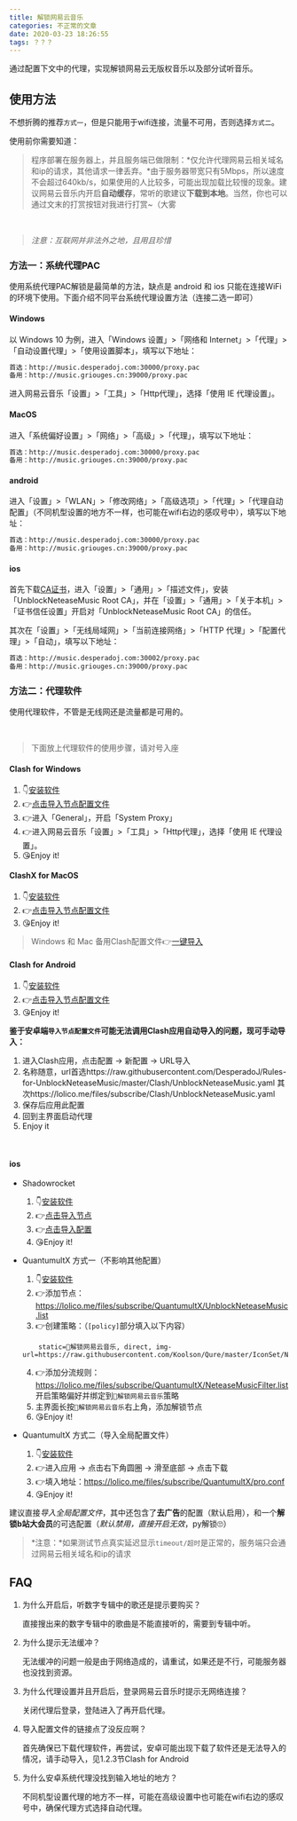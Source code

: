 ```yaml
---
title: 解锁网易云音乐
categories: 不正常的文章
date: 2020-03-23 18:26:55
tags: ？？？
---
```


<!-- more -->

通过配置下文中的代理，实现解锁网易云无版权音乐以及部分试听音乐。

## 使用方法

不想折腾的推荐`方式一`，但是只能用于wifi连接，流量不可用，否则选择`方式二`。

使用前你需要知道：

> 程序部署在服务器上，并且服务端已做限制：*仅允许代理网易云相关域名和ip的请求，其他请求一律丢弃。*由于服务器带宽只有5Mbps，所以速度不会超过640kb/s，如果使用的人比较多，可能出现加载比较慢的现象。建议网易云音乐内开启**自动缓存**，常听的歌建议**下载到本地**。当然，你也可以通过文末的打赏按钮对我进行打赏~（大雾

<br/>

> *注意：互联网并非法外之地，且用且珍惜*

### 方法一：系统代理PAC

使用系统代理PAC解锁是最简单的方法，缺点是 android 和 ios 只能在连接WiFi的环境下使用。下面介绍不同平台系统代理设置方法（连接二选一即可）

#### Windows

以 Windows 10 为例，进入「Windows 设置」>「网络和 Internet」>「代理」>「自动设置代理」>「使用设置脚本」，填写以下地址：

```txt
首选：http://music.desperadoj.com:30000/proxy.pac
备用：http://music.griouges.cn:39000/proxy.pac
```

进入网易云音乐「设置」>「工具」>「Http代理」，选择「使用 IE 代理设置」。

#### MacOS

进入「系统偏好设置」>「网络」>「高级」>「代理」，填写以下地址：

```txt
首选：http://music.desperadoj.com:30000/proxy.pac
备用：http://music.griouges.cn:39000/proxy.pac
```

#### android

进入「设置」>「WLAN」>「修改网络」>「高级选项」>「代理」>「代理自动配置」（不同机型设置的地方不一样，也可能在wifi右边的感叹号中），填写以下地址：

```txt
首选：http://music.desperadoj.com:30000/proxy.pac
备用：http://music.griouges.cn:39000/proxy.pac
```

#### ios

首先下载[CA证书](https://raw.githubusercontent.com/nondanee/UnblockNeteaseMusic/master/ca.crt)，进入「设置」>「通用」>「描述文件」，安装「UnblockNeteaseMusic Root CA」，并在「设置」>「通用」>「关于本机」>「证书信任设置」开启对「UnblockNeteaseMusic Root CA」的信任。

其次在「设置」>「无线局域网」>「当前连接网络」>「HTTP 代理」>「配置代理」>「自动」，填写以下地址：

```txt
首选：http://music.desperadoj.com:30002/proxy.pac
备用：http://music.griouges.cn:39000/proxy.pac
```

### 方法二：代理软件

使用代理软件，不管是无线网还是流量都是可用的。

<br/>

> 下面放上代理软件的使用步骤，请对号入座

#### Clash for Windows

1. 👇[安装软件](https://lolico.griouges.cn/uploads/Clash.for.Windows.Setup.0.9.2.exe)
2. 👉[点击导入节点配置文件](clash://install-config?url=https%3a%2f%2flolico.me%2ffiles%2fsubscribe%2fClash%2fUnblockNeteaseMusic.yaml)
3. 👉进入「General」，开启「System Proxy」
4. 👉进入网易云音乐「设置」>「工具」>「Http代理」，选择「使用 IE 代理设置」。
5. 😘Enjoy it!

#### ClashX for MacOS

1. 👇[安装软件](https://lolico.griouges.cn/uploads/ClashX.dmg)
2. 👉[点击导入节点配置文件](clash://install-config?url=https%3a%2f%2flolico.me%2ffiles%2fsubscribe%2fClash%2fUnblockNeteaseMusic.yaml)
3. 😘Enjoy it!

> Windows 和 Mac 备用Clash配置文件👉[一键导入](clash://install-config?url=https%3a%2f%2fraw.githubusercontent.com%2fDesperadoJ%2fRules-for-UnblockNeteaseMusic%2fmaster%2fClash%2fUnblockNeteaseMusic.yaml)
#### Clash for Android

1. 👇[安装软件](https://lolico.griouges.cn/uploads/app-universal-release.apk)
2. 👉[点击导入节点配置文件](clash://install-config?url=https%3a%2f%2flolico.me%2ffiles%2fsubscribe%2fClash%2fUnblockNeteaseMusic.yaml)
3. 😘Enjoy it!

**鉴于安卓端`导入节点配置文件`可能无法调用Clash应用自动导入的问题，现可手动导入：**
 
1. 进入Clash应用，点击配置 -> 新配置 -> URL导入
2. 名称随意，url首选https://raw.githubusercontent.com/DesperadoJ/Rules-for-UnblockNeteaseMusic/master/Clash/UnblockNeteaseMusic.yaml
其次https://lolico.me/files/subscribe/Clash/UnblockNeteaseMusic.yaml
3. 保存后应用此配置
4. 回到主界面启动代理
5. Enjoy it

<br/>

#### ios

- Shadowrocket
    1. 👇[安装软件](https://apps.apple.com/us/app/shadowrocket/id932747118)
    2. 👉[点击导入节点](shadowrocket://add/sub://aHR0cHM6Ly9sb2xpY28ubWUvZmlsZXMvc3Vic2NyaWJlL1NoYWRvd3JvY2tldC9zaGFkb3dyb2NrZXQtc2VydmVyLnR4dA#UnblockNeteaseMusic)
    3. 👉[点击导入配置](shadowrocket://config/add/https://lolico.me/files/subscribe/Shadowrocket/UnblockNeteaseMusic.conf)
    4. 😘Enjoy it!

- QuantumultX 方式一（不影响其他配置）
    1. 👇[安装软件](https://apps.apple.com/us/app-bundle/quantumult-x-upgrade/id1482985563)
    2. 👉添加节点：https://lolico.me/files/subscribe/QuantumultX/UnblockNeteaseMusic.list
    3. 👉创建策略：（`[policy]`部分填入以下内容）
    ```
        static=🎸解锁网易云音乐, direct, img-url=https://raw.githubusercontent.com/Koolson/Qure/master/IconSet/Netease_Music_Unlock.png
    ```
    4. 👉添加分流规则：https://lolico.me/files/subscribe/QuantumultX/NeteaseMusicFilter.list 开启策略偏好并绑定到`🎸解锁网易云音乐`策略
    5. 主界面长按`🎸解锁网易云音乐`右上角，添加解锁节点
    6. 😘Enjoy it!

- QuantumultX 方式二（导入全局配置文件）
    1. 👇[安装软件](https://apps.apple.com/us/app-bundle/quantumult-x-upgrade/id1482985563)
    2. 👉进入应用 -> 点击右下角圆圈 -> 滑至底部 -> 点击下载
    3. 👉填入地址：https://lolico.me/files/subscribe/QuantumultX/pro.conf
    4. 😘Enjoy it!

建议直接*导入全局配置文件*，其中还包含了**去广告**的配置（默认启用），和一个**解锁b站大会员**的可选配置（*默认禁用，直接开启无效*，py解锁🙄）

> *注意：*如果测试节点真实延迟显示`timeout/超时`是正常的，服务端只会通过网易云相关域名和ip的请求

## FAQ

1. 为什么开启后，听数字专辑中的歌还是提示要购买？
    
    直接搜出来的数字专辑中的歌曲是不能直接听的，需要到专辑中听。

2. 为什么提示无法缓冲？

    无法缓冲的问题一般是由于网络造成的，请重试，如果还是不行，可能服务器也没找到资源。

3. 为什么代理设置并且开启后，登录网易云音乐时提示无网络连接？

    关闭代理后登录，登陆进入了再开启代理。

4. 导入配置文件的链接点了没反应啊？

    首先确保已下载代理软件，再尝试，安卓可能出现下载了软件还是无法导入的情况，请手动导入，见1.2.3节Clash for Android

5. 为什么安卓系统代理没找到输入地址的地方？

    不同机型设置代理的地方不一样，可能在高级设置中也可能在wifi右边的感叹号中，确保代理方式选择自动代理。
